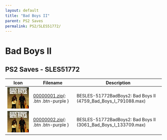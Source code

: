 ```yaml
---
layout: default
title: "Bad Boys II"
parent: PS2 Saves
permalink: PS2/SLES51772/
---
```

# Bad Boys II

## PS2 Saves - SLES51772

| Icon | Filename | Description |
|------|----------|-------------|
| ![Bad Boys II](icon0.png) | [00000001.zip](00000001.zip){: .btn .btn-purple } | BESLES-51772BadBoys2: Bad Boys II (4759_Bad_Boys_I_791088.max) |
| ![Bad Boys II](icon0.png) | [00000002.zip](00000002.zip){: .btn .btn-purple } | BESLES-51772BadBoys2: Bad Boys II (3061_Bad_Boys_I_133709.max) |
